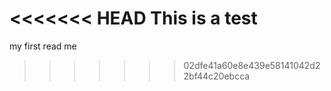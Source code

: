 <<<<<<< HEAD
This is a test
=======
my first read me
>>>>>>> 02dfe41a60e8e439e58141042d22bf44c20ebcca
